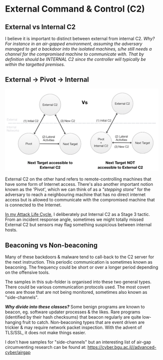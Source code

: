 # External Command & Control (C2)

## External vs Internal C2

I believe it is important to distinct between external from internal C2. *Why? For instance in an air-gapped environment, assuming the adversary managed to get a backdoor into the isolated machines, s/he still needs a channel for the compromised machine to communicate with. That by definition should be INTERNAL C2 since the controller will typically be within the targetted premises.* 

## External -> Pivot -> Internal

![](img/c2types.png)

External C2 on the other hand refers to remote-controlling machines that have some form of Internet access. There's also another important notion known as the 'Pivot', which we can think of as a *"stepping stone"* for the adversary to reach a neighbouring machine that has no direct internet access but is allowed to communicate with the compromised machine that is connected to the Internet. 

[In my Attack Life Cycle](https://jym.sg), I deliberately put Internal C2 as a Stage 3 tactic. From an incident response angle, sometimes we might totally missed External C2 but sensors may flag something suspicious between internal hosts.

## Beaconing vs Non-beaconing

Many of these backdoors & malware tend to call-back to the C2 server for the next instruction. This periodic communication is sometimes known as beaconing. The frequency could be short or over a longer period depending on the offensive tools.

The samples in this sub-folder is organised into these two general types. There could be various communication protocols used. The most covert ones are those that are not being monitored, sometimes also known as "side-channels". 

***Why divide into these classes?*** Some benign programs are known to beacon, eg. software updater processes & the likes. Rare programs (identified by their hash checksums) that beacon regularly are quite low-hanging fruit to catch. Non-beaconing types that are event driven are trickier & may require network packet inspection. With the advent of TLS/SSL, it does not make things easier.

I don't have samples for "side-channels" but an interesting list of air-gap circumventing research can be found at: https://cyber.bgu.ac.il//advanced-cyber/airgap 